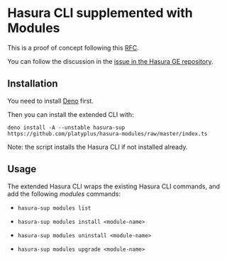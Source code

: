 # Hasura CLI supplemented with Modules

This is a proof of concept following this [RFC](RFC.md).

You can follow the discussion in the [issue in the Hasura GE repository]().

## Installation

You need to install [Deno](https://deno.land/) first.

Then you can install the extended CLI with:

```
deno install -A --unstable hasura-sup https://github.com/platyplus/hasura-modules/raw/master/index.ts
```

Note: the script installs the Hasura CLI if not installed already.

## Usage

The extended Hasura CLI wraps the existing Hasura CLI commands, and add the following _modules_ commands:

- `hasura-sup modules list`

- `hasura-sup modules install <module-name>`

- `hasura-sup modules uninstall <module-name>`

- `hasura-sup modules upgrade <module-name>`
